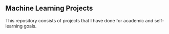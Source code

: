 

## Machine Learning Projects

This repository consists of projects that I have done for academic and self-learning goals.
